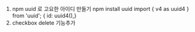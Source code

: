 1. npm uuid 로 고요한 아이디 만들기 npm install uuid
   import { v4 as uuid4 } from 'uuid';
   { id: uuid4(),}
2. checkbox delete 기능추가
